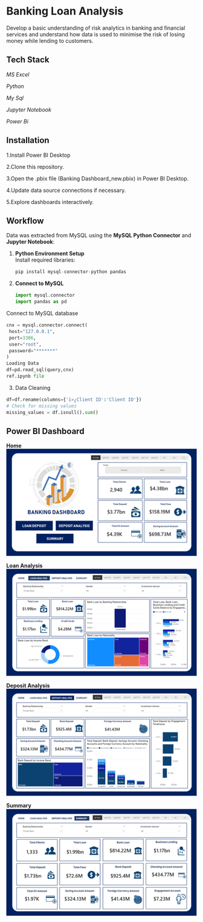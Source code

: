 
# Banking Loan Analysis

Develop a basic understanding of risk analytics in banking and financial services and understand how data is used to minimise the risk of losing money while lending to customers.





## Tech Stack

*MS Excel*

*Python*

*My Sql*

*Jupyter Notebook*

*Power Bi*

## Installation

1.Install Power BI Desktop

2.Clone this repository.

3.Open the .pbix file (Banking Dashboard_new.pbix) in Power BI Desktop.

4.Update data source connections if necessary.

5.Explore dashboards interactively.

    
## Workflow
Data was extracted from MySQL using the **MySQL Python Connector** and **Jupyter Notebook**:

1. **Python Environment Setup**  
    Install required libraries:
     ```python
     pip install mysql-connector-python pandas
     ```
2. **Connect to MySQL**
   ```python
   import mysql.connector
   import pandas as pd

  Connect to MySQL database
   ```python
  cnx = mysql.connector.connect(
    host="127.0.0.1",
    port=3306,
    user="root",
    password="*******"
  )
Loading Data
df=pd.read_sql(query,cnx)
ref.ipynb file
```
3. Data Cleaning
```python
df=df.rename(columns={'ï»¿Client ID':'Client ID'})
# Check for missing values
missing_values = df.isnull().sum()
```
## Power BI Dashboard

**Home**
![alt image](https://github.com/MohTarique/Banking_Loan_Analysis/blob/main/Screenshot%20(62).png)

**Loan Analysis**
![alt image](https://github.com/MohTarique/Banking_Loan_Analysis/blob/main/Screenshot%20(63).png)

**Deposit Analysis**
![alt image](https://github.com/MohTarique/Banking_Loan_Analysis/blob/main/Screenshot%20(64).png)

**Summary**
![alt image](https://github.com/MohTarique/Banking_Loan_Analysis/blob/main/Screenshot%20(65).png)

